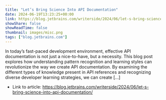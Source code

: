 ```yaml
---
title: "Let’s Bring Science Into API Documentation"
date: 2024-06-19T13:23:25+00:00
link: https://blog.jetbrains.com/writerside/2024/06/let-s-bring-science-into-api-documentation/
showShare: false
showReadTime: false
thumbnail: images/misc.png
tags: ["blog.jetbrains.com"]
---
```

In today’s fast-paced development environment, effective API documentation is not just a nice-to-have, but a necessity. This blog post explores how understanding pattern recognition and learning styles can revolutionize the way we create API documentation. By examining the different types of knowledge present in API references and recognizing diverse developer learning strategies, we can create […]

- Link to article: https://blog.jetbrains.com/writerside/2024/06/let-s-bring-science-into-api-documentation/